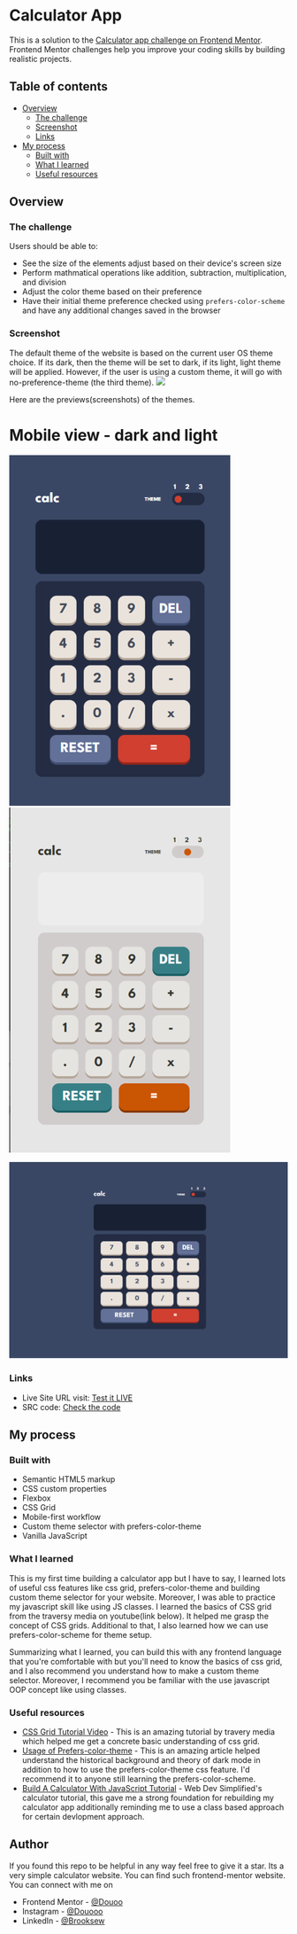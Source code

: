 # Calculator App

This is a solution to the [Calculator app challenge on Frontend Mentor](https://www.frontendmentor.io/challenges/calculator-app-9lteq5N29). Frontend Mentor challenges help you improve your coding skills by building realistic projects. 

## Table of contents

- [Overview](#overview)
  - [The challenge](#the-challenge)
  - [Screenshot](#screenshot)
  - [Links](#links)
- [My process](#my-process)
  - [Built with](#built-with)
  - [What I learned](#what-i-learned)
  - [Useful resources](#useful-resources)


## Overview

### The challenge

Users should be able to:

- See the size of the elements adjust based on their device's screen size
- Perform mathmatical operations like addition, subtraction, multiplication, and division
- Adjust the color theme based on their preference
- Have their initial theme preference checked using `prefers-color-scheme` and have any additional changes saved in the browser

### Screenshot
The default theme of the website is based on the current user OS theme choice. If its dark, then the theme will be set to dark, if its light, light theme will be applied. However, if the user is using a custom theme, it will go with no-preference-theme (the third theme).
![](./screenshot.jpg)

Here are the previews(screenshots) of the themes.
<h1>Mobile view - dark and light</h1>
<div>
  <img width=400px src="calc_app-mobile_view.png">
  <img width=400px src="calc_app-mobile_view%20%5Blight_mode%5D.png">
</div>

![Light Mode Theme](calc_app-web_view.png)

### Links


- Live Site URL visit: [Test it LIVE](https://douoo.github.io/frontendmentor_challenges/calculator-app)
- SRC code: [Check the code](https://github.com/Douoo/frontendmentor_challenges/tree/main/calculator-app)

## My process

### Built with

- Semantic HTML5 markup
- CSS custom properties
- Flexbox
- CSS Grid
- Mobile-first workflow
- Custom theme selector with prefers-color-theme
- Vanilla JavaScript


### What I learned

This is my first time building a calculator app but I have to say, I learned lots of useful css features like css grid, prefers-color-theme and building custom theme selector for your website. Moreover, I was able to practice my javascript skill like using JS classes. 
I learned the basics of CSS grid from the traversy media on youtube(link below). It helped me grasp the concept of CSS grids. Additional to that, I also learned how we can use prefers-color-scheme for theme setup.

Summarizing what I learned, you can build this with any frontend language that you're comfortable with but you'll need to know the basics of css grid, and I also recommend you understand how to make a custom theme selector. Moreover, I recommend you be familiar with the use javascript OOP concept like using classes.


### Useful resources
- [CSS Grid Tutorial Video](https://www.youtube.com/watch?v=jV8B24rSN5o) - This is an amazing tutorial by travery media which helped me get a concrete basic understanding of css grid.
- [Usage of Prefers-color-theme](https://web.dev/prefers-color-scheme/) - This is an amazing article helped understand the historical background and theory of dark mode in addition to how to use the prefers-color-theme css feature. I'd recommend it to anyone still learning the prefers-color-scheme.
- [Build A Calculator With JavaScript Tutorial](https://www.youtube.com/watch?v=j59qQ7YWLxw) - Web Dev Simplified's calculator tutorial, this gave me a strong foundation for rebuilding my calculator app additionally reminding me to use a class based approach for certain devlopment approach.


## Author
If you found this repo to be helpful in any way feel free to give it a star. Its a very simple calculator website. You can find such frontend-mentor website. You can connect with me on 
- Frontend Mentor - [@Douoo](https://www.frontendmentor.io/profile/douoo)
- Instagram - [@Douooo](https://www.instagram.com/douooo)
- LinkedIn - [@Brooksew](https://www.linkedin.com/in/brooksewb)

